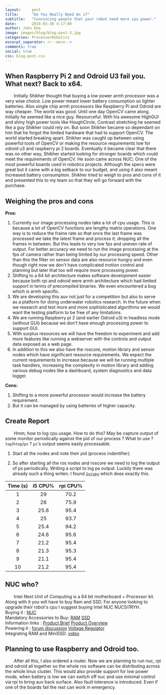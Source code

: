 ```yaml
---
layout:     post
title:      "Do You Really Need An i7"
subtitle:   "Convincing people that your robot need more cpu power."
date:       2016-03-30 4:17:00
author: John Doe
image: images/blog/blog-post-3.jpg
categories: ProcessorRobotics
excerpt_separator: <!--more-->
comments: true
social: true
css: blog-post.css
---
```


## When Raspberry Pi 2 and Odroid U3 fail you. What next? Back to x64.
&emsp;&emsp;Initially Shikher thought that buying a low power armh processor was a very wise choice. Low power meant lower battery consumption so lighter batteries. Also single chip armh processors like Raspberry Pi and Odroid are way cheaper. The world was good. Until one day OpenCV came along. Initially he seemed like a nice guy. Resourceful. With his awesome HighGUI and shiny high power tools like HoughCircle, Contrast stretching he seemed like a guy Shikher <!--more-->could rely on. But soon Shikher became so dependant on him that he forgot the limited hardware that had to support OpenCV. The world started breaking apart. Shikher was caught up between using powerful tools of OpenCV or making the resource requirements low for odroid u3 and raspberry pi 2 boards. Eventually it became clear that there was no other way, Shikher started looking for stronger boards which could meet the requirements of OpenCV. He soon came across NUC; One of the most powerful boards used in robotics projects. Although the specs were great but it came with a big setback to our budget, and using it also meant increased battery consumption. Shikher tried to weigh to pros and cons of it and presented this to my team so that they will go forward with the purchase.

## Weighing the pros and cons
**Pros:**
1. Currently our image processing nodes take a lot of cpu usage. This is because a lot of OpenCV functions are lengthy matrix operations. One way is to reduce the frame rate so that once the last frame was processed we take the latest frame and process it; dropping all the frames in between. But this leads to very low fps and uneven rate of output. For better accuracy we need to run the image processing at the fps of camera rather than being limited by our processing speed. Other than this the filter on sensor data are also resource hungry and even though right now we don't have complicated motion control and planning but later that too will require more processing power.
2. Shifting to a 64 bit architecture makes software development easier because both rpi and odroid were armh architecture which had limited support in terms of precompiled binaries. We even encountered a bug which is armh specific.
3. We are developing this auv not just for a competition but also to serve as a platform for doing underwater robotics research. In the future when we research and test more and more sophisticated algorithms we would want the testing platform to be free of any limitations.
4. We are running Raspberry pi 2 (and earlier Odroid u3) in headless mode (without GUI) because we don't have enough processing power to support GUI.
5. With surplus resources we will have the freedom to experiment and add more features like running a webserver with the controls and output data exposed as a web page.
6. In addition to this we also have the roscore, motion library and sensor nodes which have significant resource requirements. We expect the current requirements to increase because we will be running multiple task handlers, increasing the complexity in motion library and adding various debug nodes like a dashboard, system diagnostics and data logger.

**Cons:**

1. Shifting to a more powerful processor would increase the battery requirement.
2. But it can be managed by using batteries of higher capacity.

## Create Report
&emsp;&emsp;Hmm, how to log cpu usage. How to do this?
May be capture output of some monitor periodically against the pid of our process ?
What to use ? ```top```/```htop```/```ps``` ?
```ps```'s output seems easily processable.

1. Start all the nodes and note their pid (process indentifier).

2. So after starting all the ros nodes and roscore we need to log the output of ps periodically. Writing a script to log ps output. Luckily there was already such a thing writen. I found [```Syrupy```](https://github.com/jeetsukumaran/Syrupy) which does exactly this.

Time (s) | i5 CPU% | rpi CPU%
:-------:|:-------:|:--------:
1	|	29	|	70.2
2	|	26	|	75.9
3	|	25.6	|	95.4
4	|	25	|	93.7
5	|	25.4	|	94.2
6	|	24.6	|	95.6
7	|	21.2	|	95.4
8	|	21.3	|	95.3
9	|	21.1	|	95.4
10	|	21.2	|	95.4

## NUC who?
&emsp;&emsp;Intel *N*ext *U*nit of *C*omputing is a 64 bit motherboard + Processor kit. Along with it you will have to buy Ram and SSD. For anyone looking to upgrade their robot's cpu I suggest buying Intel NUC NUC5i7RYH.  
Buying it : [NUC](http://www.amazon.com/s?url=search-alias%3Daps&field-keywords=intel-NUC-kit)  
Mandatory Accessories to Buy: [RAM](http://www.amazon.com/Kingston-RAM-LAPTOP-1600MHZ-PC3L/dp/B00CQ35HBQ/ref=pd_bxgy_147_3?ie=UTF8&refRID=0WM2SPDHFSSG4FR3BZ88) [SSD](http://www.amazon.in/CRUCIAL-250-GB-SATA-CT250MX200SSD6/dp/B00RZ6GO98/ref=pd_bxgy_147_2?ie=UTF8&refRID=0WM2SPDHFSSG4FR3BZ88)  
Information links : [Product Brief](http://www.intel.com/content/www/us/en/nuc/nuc-kit-nuc5i7ryh-brief.html) [Product Overview](http://www.intel.com/content/www/us/en/nuc/nuc-kit-nuc5i7ryh.html)  
Powering it : [forum discussion](http://forums.trossenrobotics.com/showthread.php?6316-Intel-NUC&s=366a85b68bb5d63dcf80397b0c52fe94&p=59110#post59110) [Voltage Regulator](http://www.amazon.com/dp/B008FLE7PA/ref=pe_385040_30332190_pe_175190_21431760_M3T1_ST1_dp_1)  
Integrating RAM and MiniSSD: [video](https://www.youtube.com/watch?v=SU4cdMm-8Qc)

## Planning to use Raspberry and Odroid too.
&emsp;&emsp;After all this, I also ordered a router. Now we are planning to run nuc, rpi and odroid all together so the whole ros software can be distributing across the whole linux cluster. This would also provide support for low power mode, when battery is low we can switch off nuc and use minimal control via rpi to bring auv back surface. Also fault tolerance is introduced. Even if one of the boards fail the rest can work in emergency.
